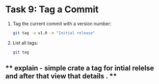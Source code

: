 # **Task 9: Tag a Commit**
1. Tag the current commit with a version number:  
   ```bash
   git tag -a v1.0 -m "Initial release"
   ```

2. List all tags:  
   ```bash
   git tag
   ```


 ##  ** explain - simple crate a tag for intial relelse and after that view that details . **